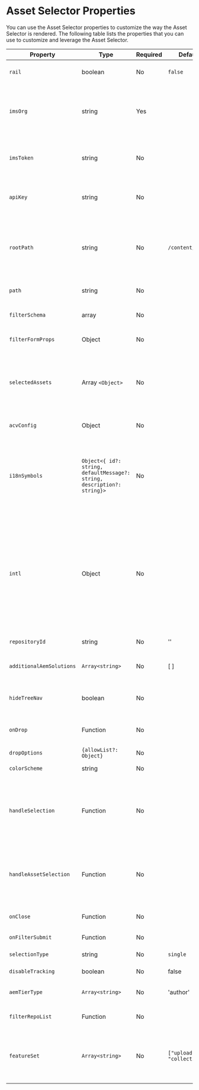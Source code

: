# Asset Selector Properties

You can use the Asset Selector properties to customize the way the Asset Selector is rendered. The following table lists the properties that you can use to customize and leverage the Asset Selector.

| Property                 | Type                                                                    | Required | Default         | Description                                                                                                                                                                                                                                                                                                                                                                                                                                                                                                                                                                                                                                        |
|--------------------------|-------------------------------------------------------------------------|----------|-----------------|----------------------------------------------------------------------------------------------------------------------------------------------------------------------------------------------------------------------------------------------------------------------------------------------------------------------------------------------------------------------------------------------------------------------------------------------------------------------------------------------------------------------------------------------------------------------------------------------------------------------------------------------------|
| `rail`                   | boolean                                                                 | No       | `false`         | If marked `true`, Asset Selector will be rendered in a left rail view. If it is marked `false`, the Asset Selector will be rendered in modal view.                                                                                                                                                                                                                                                                                                                                                                                                                                                                                                 |
| `imsOrg`                 | string                                                                  | Yes      |                 | Adobe Identity Management System (IMS) ID that is assigned while provisioning Adobe Experience Manager Assets as a Cloud Service (AEM CS) for your organization. The `imsOrg` key is needed to authenticate whether the organization you're accessing is under Adobe IMS or not.                                                                                                                                                                                                                                                                                                                                                                   |
| `imsToken`               | string                                                                  | No       |                 | Adobe IMS bearer token used for authentication. `imsToken` is not required if you're using `renderAssetSelectorWithAuthFlow`. However, it is required if you're using `renderAssetSelector` method.                                                                                                                                                                                                                                                                                                                                                                                                                                                |
| `apiKey`                 | string                                                                  | No       |                 | API key used for accessing the AEM CS Discovery service. `apiKey` is not required if you're using `renderAssetSelectorWithAuthFlow`. However, it is required if you're using `renderAssetSelector` method.                                                                                                                                                                                                                                                                                                                                                                                                                                         |
| `rootPath`               | string                                                                  | No       | `/content/dam/` | Folder path from which Asset Selector will display your assets. `rootPath` can also be used in the form of encapsulation. For example given the following path, `/content/dam/marketing/subfolder/`, Asset Selector will not allow you to traverse through any parent folder, but will only display the children folders.                                                                                                                                                                                                                                                                                                                          |
| `path`                   | string                                                                  | No       |                 | Path that is used to navigate to a specific directory of assets when the Asset Selector is rendered.                                                                                                                                                                                                                                                                                                                                                                                                                                                                                                                                               |
| `filterSchema`           | array                                                                   | No       |                 | Model that is used to configure filter properties. This is useful when you want to limit certain filter options in Asset Selector.                                                                                                                                                                                                                                                                                                                                                                                                                                                                                                                 |
| `filterFormProps`        | Object                                                                  | No       |                 | Specify the filter properties that you need to use to refine your search. For example, MIME type JPG, PNG, GIF.                                                                                                                                                                                                                                                                                                                                                                                                                                                                                                                                    |
| `selectedAssets`         | Array `<Object>`                                                        | No       |                 | Specify selected Assets when the Asset Selector is rendered. An array of objects is required that contains an id property of the assets. For example, `[{id: 'urn:234}, {id: 'urn:555'}]` An asset must be available in the current directory. If you need to use a different directory, provide a value for the `path` property as well.                                                                                                                                                                                                                                                                                                          |
| `acvConfig`              | Object                                                                  | No       |                 | Asset Collection View property that contains object containing custom configuration to override defaults.                                                                                                                                                                                                                                                                                                                                                                                                                                                                                                                                          |
| `i18nSymbols`            | `Object<{ id?: string, defaultMessage?: string, description?: string}>` | No       |                 | If the OOTB translations are insufficient for your application's needs, we expose an interface through which you can pass your own custom localized values through the `i18nSymbols` prop.  Passing a value through this interface will override the default translations provided and instead use your own.  In order to perform the override, you must pass a valid [Message Descriptor](https://formatjs.io/docs/react-intl/api/#message-descriptor) object to the key of `i18nSymbols` that you want to override.                                                                                                                              |
| `intl`                   | Object                                                                  | No       |                 | Asset Selector provides default, OOTB translations. You can select the translation language by providing a valid locale string through the `intl.locale` prop. For example: `intl={{ locale: "es-es" }}` </br></br> The locale strings supported follow the [ISO 639 - Codes](https://www.iso.org/iso-639-language-codes.html) for the representation of names of languages standards. </br></br> List of supported locales: English - 'en-us' (default) Spanish - 'es-es' German - 'de-de' French - 'fr-fr' Italian - 'it-it' Japanese - 'ja-jp' Korean - 'ko-kr' Portuguese - 'pt-br' Chinese (Traditional) - 'zh-cn' Chinese (Taiwan) - 'zh-tw' |
| `repositoryId`           | string                                                                  | No       | ''              | Repository from where the Asset Selector loads the content.                                                                                                                                                                                                                                                                                                                                                                                                                                                                                                                                                                                        |
| `additionalAemSolutions` | `Array<string>`                                                         | No       | [ ]             | It allows you to add a list of additional AEM repositories. If no information is provided in this property, then only media library or AEM Assets repositories are considered.                                                                                                                                                                                                                                                                                                                                                                                                                                                                     |
| `hideTreeNav`            | boolean                                                                 | No       |                 | Specifies whether to show or hide assets tree navigation sidebar. It is used in modal view only and hence there is no effect of this property in rail view.                                                                                                                                                                                                                                                                                                                                                                                                                                                                                        |
| `onDrop`                 | Function                                                                | No       |                 | The property allows the drop functionality of an asset and called when the user releases an asset after drag. This function is only available in `rail` mode.                                                                                                                                                                                                                                                                                                                                                                                                                                                                                      |
| `dropOptions`            | `{allowList?: Object}`                                                  | No       |                 | Configures drop options using 'allowList'.                                                                                                                                                                                                                                                                                                                                                                                                                                                                                                                                                                                                         |
| `colorScheme`            | string                                                                  | No       |                 | Configure theme (`light` or `dark`) for the Asset Selector.                                                                                                                                                                                                                                                                                                                                                                                                                                                                                                                                                                                        |
| `handleSelection`        | Function                                                                | No       |                 | Invoked with array of Asset items when assets are selected and the `Select` button on the modal is clicked. This function is only invoked in modal view. For rail view, use the `handleAssetSelection` or `onDrop` functions. Example: <pre>handleSelection=(assets: SelectedAssetType[])=> {...}</pre> See [Selected Asset Type](./SelectedAssetType.md) for details.                                                                                                                                                                                                                                                                             |
| `handleAssetSelection`   | Function                                                                | No       |                 | Invoked with array of items as the assets are being selected or unselected. This is useful when you want to listen for assets as user selects them. Example: <pre>handleSelection=(assets: SelectedAssetType[])=> {...}</pre> See [Selected Asset Type](./SelectedAssetType.md) for details.                                                                                                                                                                                                                                                                                                                                                       |
| `onClose`                | Function                                                                | No       |                 | Invoked when `Close` button in modal view is pressed. This is only called in `modal` view and disregarded in `rail` view.                                                                                                                                                                                                                                                                                                                                                                                                                                                                                                                          |
| `onFilterSubmit`         | Function                                                                | No       |                 | Invoked with filter items as user changes different filter criteria.                                                                                                                                                                                                                                                                                                                                                                                                                                                                                                                                                                               |
| `selectionType`          | string                                                                  | No       | `single`        | Configuration for `single` or `multiple` selection of assets at a time.                                                                                                                                                                                                                                                                                                                                                                                                                                                                                                                                                                            |
| `disableTracking`        | boolean                                                                  | No       | false           | If marked true, Asset Selector will not collect any Usage Data.                                                                                                                                                                                                                                                                                                                                                                                                                                                                                                                                                                                    |
| `aemTierType`            | `Array<string>`                                                          | No       | 'author'        | Specifies the AEM CS Tier Types ('author', 'delivery') to show both author, delivery AEMCS repositories in Repository Switcher.                                                                                                                                                                                                                                                                                                                                                                                                                                                                                                                    |
| `filterRepoList`         | Function                                                                | No       |                 | You can use filterRepoList callback function that calls Experience Manager repository and returns a filtered list of repositories.                                                                                                                                                                  |
| `featureSet`             | `Array<string>`                                                         | No       | `["upload", "collections"]` | Optional list of features to enable/disable in the AssetSelector. Currently supported features are: <br/>- `"upload"`: Enables the upload feature in the AssetSelector. Upload will only show if the user has `write` permissions for the current path.<br/>- `"collections"`: Enables the collections feature in the AssetSelector.<br/>                                                                                                                                                                                                                     |

